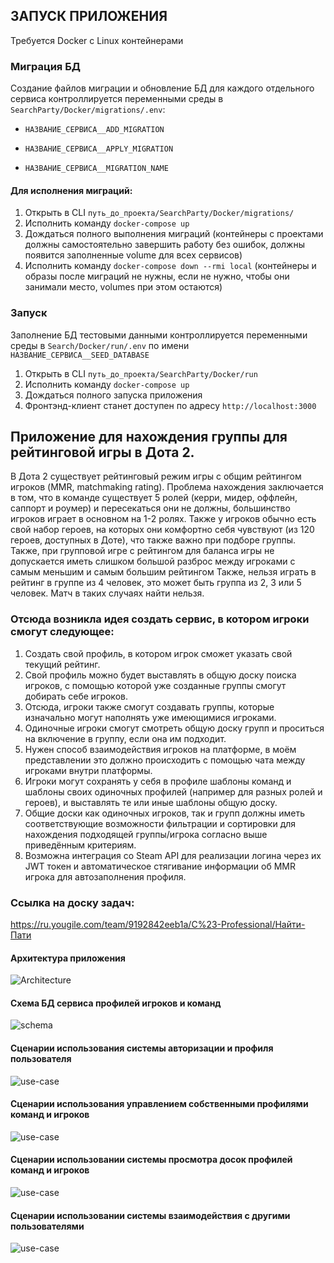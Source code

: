 ## ЗАПУСК ПРИЛОЖЕНИЯ

Требуется Docker с Linux контейнерами

### Миграция БД

Создание файлов миграции и обновление БД для каждого отдельного сервиса контроллируется переменными среды в ```SearchParty/Docker/migrations/.env```:

- ```НАЗВАНИЕ_СЕРВИСА__ADD_MIGRATION```  

- ```НАЗВАНИЕ_СЕРВИСА__APPLY_MIGRATION```  

- ```НАЗВАНИЕ_СЕРВИСА__MIGRATION_NAME```  

#### Для исполнения миграций:  

1. Открыть в CLI ```путь_до_проекта/SearchParty/Docker/migrations/```
1. Исполнить команду ```docker-compose up```
1. Дождаться полного выполнения миграций (контейнеры с проектами должны самостоятельно завершить работу без ошибок, должны появится заполненные volume для всех сервисов)
1. Исполнить команду ```docker-compose down --rmi local``` (контейнеры и образы после миграций не нужны, если не нужно, чтобы они занимали место, volumes при этом остаются)

### Запуск

Заполнение БД тестовыми данными контроллируется переменными среды в ```Search/Docker/run/.env``` по имени ```НАЗВАНИЕ_СЕРВИСА__SEED_DATABASE```

1. Открыть в CLI ```путь_до_проекта/SearchParty/Docker/run```
1. Исполнить команду ```docker-compose up```
1. Дождаться полного запуска приложения
1. Фронтэнд-клиент станет доступен по адресу ```http://localhost:3000```

## Приложение для нахождения группы для рейтинговой игры в Дота 2.

В Дота 2 существует рейтинговый режим игры с общим рейтингом игроков (MMR, matchmaking rating).
Проблема нахождения заключается в том, что в команде существует 5 ролей (керри, мидер, оффлейн, саппорт и роумер) и пересекаться они не должны,
большинство игроков играет в основном на 1-2 ролях. Также у игроков обычно есть свой набор героев, 
на которых они комфортно себя чувствуют (из 120 героев, доступных в Доте), что также важно при подборе группы. 
Также, при групповой игре с рейтингом для баланса игры не допускается иметь слишком большой разброс между игроками с самым меньшим и самым большим рейтингом
Также, нельзя играть в рейтинг в группе из 4 человек, это может быть группа из 2, 3 или 5 человек. Матч в таких случаях найти нельзя.

### Отсюда возникла идея создать сервис, в котором игроки смогут следующее:
1. Создать свой профиль, в котором игрок сможет указать свой текущий рейтинг.
1. Свой профиль можно будет выставлять в общую доску поиска игроков, с помощью которой уже созданные группы смогут добирать себе игроков.  
1. Отсюда, игроки также смогут создавать группы, которые изначально могут наполнять уже имеющимися игроками.
1. Одиночные игроки смогут смотреть общую доску групп и проситься на включение в группу, если она им подходит.
1. Нужен способ взаимодействия игроков на платформе, в моём представлении это должно происходить с помощью чата между игроками внутри платформы.
1. Игроки могут сохранять у себя в профиле шаблоны команд и шаблоны своих одиночных профилей (например для разных ролей и героев), и выставлять те или иные шаблоны общую доску.
1. Общие доски как одиночных игроков, так и групп должны иметь соответствующие возможности фильтрации и сортировки для нахождения подходящей группы/игрока согласно выше приведённым критериям.
1. Возможна интеграция со Steam API для реализации логина через их JWT токен и автоматическое стягивание информации об MMR игрока для автозаполнения профиля.

### Ссылка на доску задач:
https://ru.yougile.com/team/9192842eeb1a/C%23-Professional/Найти-Пати

#### Архитектура приложения
![Architecture](https://raw.githubusercontent.com/mrDongaev/SearchParty/dev/docs/app_schema_v2.png)

#### Схема БД сервиса профилей игроков и команд
![schema](https://raw.githubusercontent.com/mrDongaev/SearchParty/dev/docs/profile_and_teams_schema_v2.png)

#### Сценарии использования системы авторизации и профиля пользователя
![use-case](https://raw.githubusercontent.com/mrDongaev/SearchParty/dev/docs/auth_use_case.png)

#### Сценарии использования управлением собственными профилями команд и игроков
![use-case](https://raw.githubusercontent.com/mrDongaev/SearchParty/dev/docs/profiles_use_case.png)

#### Сценарии использовании системы просмотра досок профилей команд и игроков
![use-case](https://raw.githubusercontent.com/mrDongaev/SearchParty/dev/docs/boards_use_case.png)

#### Сценарии использовании системы взаимодействия с другими пользователями
![use-case](https://raw.githubusercontent.com/mrDongaev/SearchParty/dev/docs/user_interaction_use_case.png)
